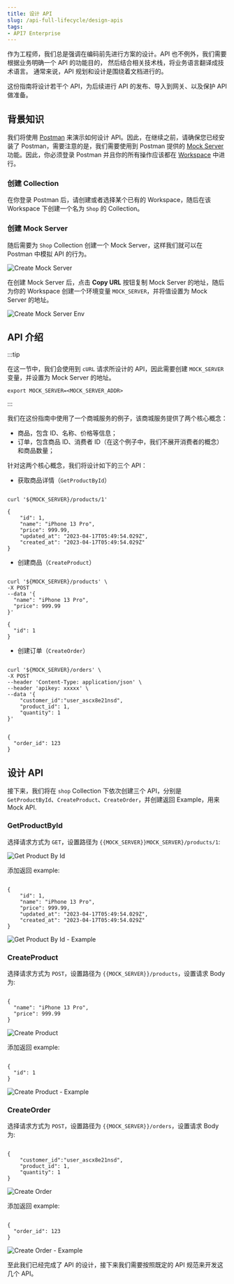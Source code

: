 ```yaml
---
title: 设计 API
slug: /api-full-lifecycle/design-apis
tags:
- API7 Enterprise
---
```


作为工程师，我们总是强调在编码前先进行方案的设计。API 也不例外，我们需要根据业务明确一个 API 的功能目的，
然后结合相关技术栈，将业务语言翻译成技术语言。 通常来说，API 规划和设计是围绕着文档进行的。 

这份指南将设计若干个 API，为后续进行 API 的发布、导入到网关、以及保护 API 做准备。

## 背景知识

我们将使用 [Postman](https://www.postman.com/) 来演示如何设计 API。因此，在继续之前，请确保您已经安装了 Postman，需要注意的是，我们需要使用到
Postman 提供的 [Mock Server](https://learning.postman.com/docs/designing-and-developing-your-api/mocking-data/setting-up-mock/) 功能。因此，你必须登录 Postman 并且你的所有操作应该都在 [Workspace](https://learning.postman.com/docs/collaborating-in-postman/using-workspaces/) 中进行。

### 创建 Collection

在你登录 Postman 后，请创建或者选择某个已有的 Workspace，随后在该 Workspace 下创建一个名为 `Shop` 的 Collection。

### 创建 Mock Server

随后需要为 `Shop` Collection 创建一个 Mock Server，这样我们就可以在 Postman 中模拟 API 的行为。

![Create Mock Server](https://static.apiseven.com/uploads/2023/04/28/fkwBwbOK_Screenshot%202023-04-28%20at%2010.35.57.png)

在创建 Mock Server 后，点击 **Copy URL** 按钮复制 Mock Server 的地址，随后为你的 Workspace 创建一个环境变量 `MOCK_SERVER`，并将值设置为 Mock Server 的地址。

![Create Mock Server Env](https://static.apiseven.com/uploads/2023/04/28/zhvRQhI2_mock-server-env.png)

## API 介绍

:::tip

在这一节中，我们会使用到 `cURL` 请求所设计的 API，因此需要创建 `MOCK_SERVER` 变量，并设置为 Mock Server 的地址。

```shell
export MOCK_SERVER=<MOCK_SERVER_ADDR>
```

:::

我们在这份指南中使用了一个商城服务的例子，该商城服务提供了两个核心概念：

* 商品，包含 ID、名称、价格等信息；
* 订单，包含商品 ID、消费者 ID（在这个例子中，我们不展开消费者的概念）和商品数量；

针对这两个核心概念，我们将设计如下的三个 API：

* 获取商品详情（`GetProductById`）

```shell

curl '${MOCK_SERVER}/products/1' 

{
    "id": 1,
    "name": "iPhone 13 Pro",
    "price": 999.99,
    "updated_at": "2023-04-17T05:49:54.029Z",
    "created_at": "2023-04-17T05:49:54.029Z"
}

```

* 创建商品（`CreateProduct`）

```shell

curl '${MOCK_SERVER}/products' \
-X POST
--data '{
  "name": "iPhone 13 Pro",
  "price": 999.99
}'

{
  "id": 1
}

```
* 创建订单（`CreateOrder`）

```shell

curl '${MOCK_SERVER}/orders' \
-X POST
--header 'Content-Type: application/json' \
--header 'apikey: xxxxx' \
--data '{
    "customer_id":"user_ascx8e21nsd", 
    "product_id": 1,
    "quantity": 1
}'


{
  "order_id": 123
}

```

## 设计 API

接下来，我们将在 `shop` Collection 下依次创建三个 API，分别是 `GetProductById`、`CreateProduct`、`CreateOrder`，并创建返回 Example，用来 Mock API.

### GetProductById

选择请求方式为 `GET`，设置路径为 `{{MOCK_SERVER}}MOCK_SERVER}/products/1`:

![Get Product By Id](https://static.apiseven.com/uploads/2023/05/16/TG0Esf2t_getproductbyid.png)

添加返回 example:

```shell

{
    "id": 1,
    "name": "iPhone 13 Pro",
    "price": 999.99,
    "updated_at": "2023-04-17T05:49:54.029Z",
    "created_at": "2023-04-17T05:49:54.029Z"
}

```

![Get Product By Id - Example](https://static.apiseven.com/uploads/2023/05/16/17zmYgOo_getproductbyid-example.png)

### CreateProduct

选择请求方式为 `POST`，设置路径为 `{{MOCK_SERVER}}/products`，设置请求 Body 为:

```shell

{
  "name": "iPhone 13 Pro",
  "price": 999.99
}

```

![Create Product](https://static.apiseven.com/uploads/2023/05/16/lP7PDyvp_createproducts.png)

添加返回 example:

```shell

{
  "id": 1
}

```

![Create Product - Example](https://static.apiseven.com/uploads/2023/05/16/EGen5BRj_createproducts-example.png)

### CreateOrder

选择请求方式为 `POST`，设置路径为 `{{MOCK_SERVER}}/orders`，设置请求 Body 为:

```shell

{
    "customer_id":"user_ascx8e21nsd", 
    "product_id": 1,
    "quantity": 1
}

```

![Create Order](https://static.apiseven.com/uploads/2023/05/16/lP7PDyvp_createproducts.png)

添加返回 example:

```shell

{
  "order_id": 123
}

```

![Create Order - Example](https://static.apiseven.com/uploads/2023/05/16/EGen5BRj_createproducts-example.png)

至此我们已经完成了 API 的设计，接下来我们需要按照既定的 API 规范来开发这几个 API。
